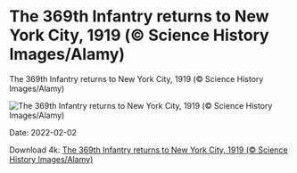 # The 369th Infantry returns to New York City, 1919 (© Science History Images/Alamy)

The 369th Infantry returns to New York City, 1919 (© Science History Images/Alamy)

![The 369th Infantry returns to New York City, 1919 (© Science History Images/Alamy)](https://bing.com/th?id=OHR.HarlemHellfighters_EN-US2009292254_UHD.jpg&w=1024&h=576)

Date: 2022-02-02

Download 4k: [The 369th Infantry returns to New York City, 1919 (© Science History Images/Alamy)](https://bing.com/th?id=OHR.HarlemHellfighters_EN-US2009292254_UHD.jpg)

